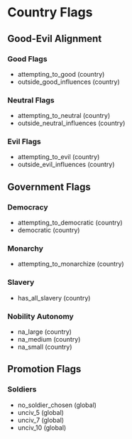 # Country Flags
## Good-Evil Alignment
### Good Flags
 - attempting_to_good (country)
 - outside_good_influences (country)
 
### Neutral Flags
 - attempting_to_neutral (country)
 - outside_neutral_influences (country)
 
### Evil Flags
 - attempting_to_evil (country)
 - outside_evil_influences (country)
 
## Government Flags
### Democracy
 - attempting_to_democratic (country)
 - democratic (country)
 
### Monarchy
 - attempting_to_monarchize (country)
 
### Slavery
 - has_all_slavery (country)
 
### Nobility Autonomy
 - na_large (country)
 - na_medium (country)
 - na_small (country)
 
## Promotion Flags
### Soldiers
 - no_soldier_chosen (global)
 - unciv_5 (global)
 - unciv_7 (global)
 - unciv_10 (global)